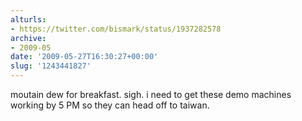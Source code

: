 ```yaml
---
alturls:
- https://twitter.com/bismark/status/1937282578
archive:
- 2009-05
date: '2009-05-27T16:30:27+00:00'
slug: '1243441827'
---
```


moutain dew for breakfast. sigh.  i need to get these demo machines working by 5 PM so they can head off to taiwan.

